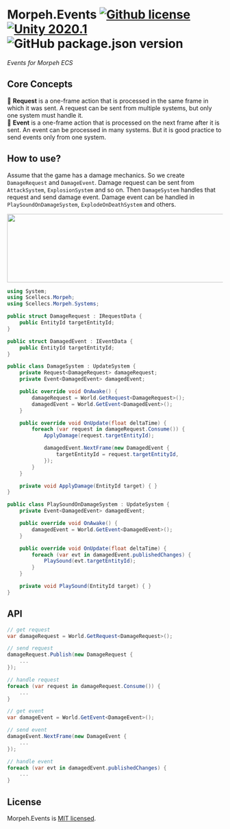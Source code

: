 # Morpeh.Events [![Github license](https://img.shields.io/github/license/codewriter-packages/Morpeh.Events.svg?style=flat-square)](#) [![Unity 2020.1](https://img.shields.io/badge/Unity-2020.3+-2296F3.svg?style=flat-square)](#) ![GitHub package.json version](https://img.shields.io/github/package-json/v/codewriter-packages/Morpeh.Events?style=flat-square)
_Events for Morpeh ECS_

## Core Concepts

:bookmark: **Request** is a one-frame action that is processed in the same frame in which it was sent. A request can be sent from multiple systems, but only one system must handle it.<br/>
:bookmark: **Event** is a one-frame action that is processed on the next frame after it is sent. An event can be processed in many systems. But it is good practice to send events only from one system.<br/>

## How to use?

Assume that the game has a damage mechanics. So we create `DamageRequest` and `DamageEvent`. Damage request can be sent from `AttackSystem`, `ExplosionSystem` and so on. 
Then `DamageSystem` handles that request and send damage event. Damage event can be handled in `PlaySoundOnDamageSystem`, `ExplodeOnDeathSystem` and others.

<p align="center">
    <img src="https://github.com/codewriter-packages/Morpeh.Events/assets/26966368/51b7de6c-9bd7-430b-b417-9c31da1bcfe4" width="850" height="160">
</p>

```csharp
using System;
using Scellecs.Morpeh;
using Scellecs.Morpeh.Systems;

public struct DamageRequest : IRequestData {
    public EntityId targetEntityId;
}

public struct DamagedEvent : IEventData {
    public EntityId targetEntityId;
}

public class DamageSystem : UpdateSystem {
    private Request<DamageRequest> damageRequest;
    private Event<DamagedEvent> damagedEvent;

    public override void OnAwake() {
        damageRequest = World.GetRequest<DamageRequest>();
        damagedEvent = World.GetEvent<DamagedEvent>();
    }

    public override void OnUpdate(float deltaTime) {
        foreach (var request in damageRequest.Consume()) {
            ApplyDamage(request.targetEntityId);

            damagedEvent.NextFrame(new DamagedEvent {
                targetEntityId = request.targetEntityId,
            });
        }
    }

    private void ApplyDamage(EntityId target) { }
}

public class PlaySoundOnDamageSystem : UpdateSystem {
    private Event<DamagedEvent> damagedEvent;

    public override void OnAwake() {
        damagedEvent = World.GetEvent<DamagedEvent>();
    }

    public override void OnUpdate(float deltaTime) {
        foreach (var evt in damagedEvent.publishedChanges) {
            PlaySound(evt.targetEntityId);
        }
    }

    private void PlaySound(EntityId target) { }
}
```

## API

```csharp
// get request
var damageRequest = World.GetRequest<DamageRequest>();

// send request
damageRequest.Publish(new DamageRequest {
    ...
});

// handle request
foreach (var request in damageRequest.Consume()) {
    ...
}

// get event
var damageEvent = World.GetEvent<DamageEvent>();

// send event
damageEvent.NextFrame(new DamageEvent {
    ...
});

// handle event
foreach (var evt in damagedEvent.publishedChanges) {
    ...
}
```

## License

Morpeh.Events is [MIT licensed](./LICENSE.md).
